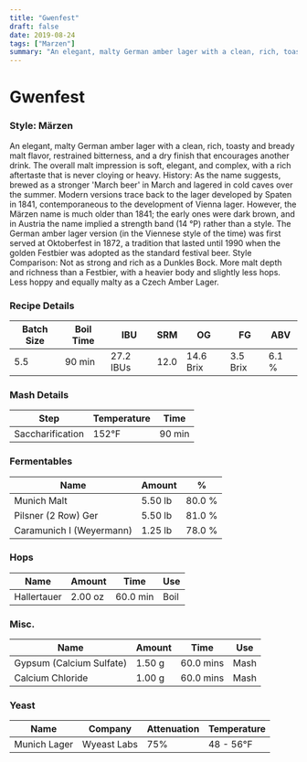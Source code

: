 ```yaml
---
title: "Gwenfest"
draft: false
date: 2019-08-24
tags: ["Marzen"]
summary: "An elegant, malty German amber lager with a clean, rich, toasty and bready malt flavor, restrained bitterness, and a dry finish that encourages another drink. The overall malt impression is soft, elegant, and complex, with a rich aftertaste that is never cloying or heavy.  History: As the name suggests, brewed as a stronger �March beer� in March and lagered in cold caves over the summer. Modern versions trace back to the lager developed by Spaten in 1841, contemporaneous to the development of Vienna lager. However, the M&#228;rzen name is much older than 1841; the early ones were dark brown, and in Austria the name implied a strength band (14 �P) rather than a style. The German amber lager version (in the Viennese style of the time) was first served at Oktoberfest in 1872, a tradition that lasted until 1990 when the golden Festbier was adopted as the standard festival beer. Style Comparison: Not as strong and rich as a Dunkles Bock. More malt depth and richness than a Festbier, with a heavier body and slightly less hops. Less hoppy and equally malty as a Czech Amber Lager."
---
```


# Gwenfest
### Style: M&#228;rzen
An elegant, malty German amber lager with a clean, rich, toasty and bready malt flavor, restrained bitterness, and a dry finish that encourages another drink. The overall malt impression is soft, elegant, and complex, with a rich aftertaste that is never cloying or heavy.  History: As the name suggests, brewed as a stronger 'March beer' in March and lagered in cold caves over the summer. Modern versions trace back to the lager developed by Spaten in 1841, contemporaneous to the development of Vienna lager. However, the M&#228;rzen name is much older than 1841; the early ones were dark brown, and in Austria the name implied a strength band (14 &deg;P) rather than a style. The German amber lager version (in the Viennese style of the time) was first served at Oktoberfest in 1872, a tradition that lasted until 1990 when the golden Festbier was adopted as the standard festival beer. Style Comparison: Not as strong and rich as a Dunkles Bock. More malt depth and richness than a Festbier, with a heavier body and slightly less hops. Less hoppy and equally malty as a Czech Amber Lager.
### Recipe Details
|**Batch Size**|**Boil Time**|**IBU**|**SRM**|**OG**|**FG**|**ABV**|
|--|--|--|--|--|--|--|
|5.5|90 min|27.2 IBUs|12.0|14.6 Brix|3.5 Brix|6.1 %|

### Mash Details
|**Step**|**Temperature**|**Time**|
|--|--|--|
|Saccharification|152&deg;F|90 min|

### Fermentables
|**Name**|**Amount**|**%**|
|--|--|--|
|Munich Malt|5.50 lb|80.0 %|
|Pilsner (2 Row) Ger|5.50 lb|81.0 %|
|Caramunich I (Weyermann)|1.25 lb|78.0 %|

### Hops
|**Name**|**Amount**|**Time**|**Use**|
|--|--|--|--|
|Hallertauer|2.00 oz|60.0 min|Boil|

### Misc.
|**Name**|**Amount**|**Time**|**Use**|
|--|--|--|--|
|Gypsum (Calcium Sulfate)|1.50 g|60.0 mins|Mash|
|Calcium Chloride|1.00 g|60.0 mins|Mash|

### Yeast
|**Name**|**Company**|**Attenuation**|**Temperature**|
|--|--|--|--|
|Munich Lager|Wyeast Labs|75%|48 - 56&deg;F|
